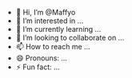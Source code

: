 - 👋 Hi, I’m @Maffyo
- 👀 I’m interested in ...
- 🌱 I’m currently learning ...
- 💞️ I’m looking to collaborate on ...
- 📫 How to reach me ...
- 😄 Pronouns: ...
- ⚡ Fun fact: ...

<!---
Maffyo/Maffyo is a ✨ special ✨ repository because its `README.md` (this file) appears on your GitHub profile.
You can click the Preview link to take a look at your changes.
--->
